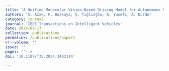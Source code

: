 ```yaml
---
title: "A Unified Monocular Vision-Based Driving Model for Autonomous Vehicles with Multi-Task Capabilities"
authors: 'S. Azak, F. Bozkaya, Ş. Tığlıoğlu, A. Yusefi, A. Durdu'
category: journal
journal: 'IEEE Transactions on Intelligent Vehicles'
date: 2024-09-17
collection: publications
permalink: /publications/paper1
<!--volume: ''
issue: ''
pages: ''--> 
doi: '10.1109/TIV.2024.3483114'

---
```

<!--Makalenin özeti, indirme bağlantıları--> 

